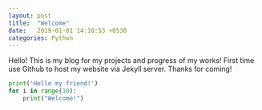 ```yaml
---
layout: post
title:  "Welcome"
date:   2019-01-01 14:10:53 +0530
categories: Python
---
```

Hello! This is my blog for my projects and progress of my works! First time use Github to host my website via Jekyll server. Thanks for coming! 


```python
print('Hello my friend!')
for i in range(10):
	print("Welcome!")

```
